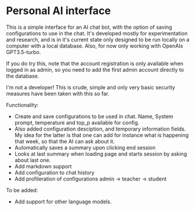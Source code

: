 # Personal AI interface

This is a simple interface for an AI chat bot, with the option of saving configurations to use in the chat. It's developed mostly for experimentation and research, and is in it's current state only designed to be run locally on a computer with a local database. Also, for now only working with OpenAIs GPT3.5-turbo. 

If you do try this, note that the account registration is only available when logged in as admin, so you need to add the first admin account directly to the database. 

I'm not a developer! This is crude, simple and only very basic security measures have been taken with this so far. 

Functionality: 
- Create and save configurations to be used in chat. Name, System prompt, temperature and top_p available for config.
- Also added configuration desciption, and temporary information fields. My idea for the latter is that one can add for instance what is happening that week, so that the AI can ask about it.
- Automatically saves a summary upon clicking end session
- Looks at last summary when loading page and starts session by asking about last one.
- Add markdown support
- Add configuration to chat history
- Add profileration of configurations admin -> teacher -> student

To be added: 
- Add support for other language models.
